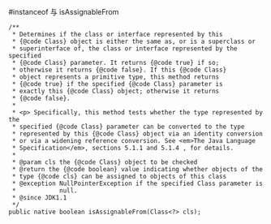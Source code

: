  #instanceof 与  isAssignableFrom
   
    /**
     * Determines if the class or interface represented by this
     * {@code Class} object is either the same as, or is a superclass or
     * superinterface of, the class or interface represented by the specified
     * {@code Class} parameter. It returns {@code true} if so;
     * otherwise it returns {@code false}. If this {@code Class}
     * object represents a primitive type, this method returns
     * {@code true} if the specified {@code Class} parameter is
     * exactly this {@code Class} object; otherwise it returns
     * {@code false}.
     *
     * <p> Specifically, this method tests whether the type represented by the
     * specified {@code Class} parameter can be converted to the type
     * represented by this {@code Class} object via an identity conversion
     * or via a widening reference conversion. See <em>The Java Language
     * Specification</em>, sections 5.1.1 and 5.1.4 , for details.
     *
     * @param cls the {@code Class} object to be checked
     * @return the {@code boolean} value indicating whether objects of the
     * type {@code cls} can be assigned to objects of this class
     * @exception NullPointerException if the specified Class parameter is
     *            null.
     * @since JDK1.1
     */
    public native boolean isAssignableFrom(Class<?> cls);
